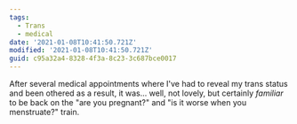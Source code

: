 ```yaml
---
tags:
  - Trans
  - medical
date: '2021-01-08T10:41:50.721Z'
modified: '2021-01-08T10:41:50.721Z'
guid: c95a32a4-8328-4f3a-8c23-3c687bce0017
---
```

After several medical appointments where I've had to reveal my trans status and been othered as a result, it was... well, not lovely, but certainly *familiar* to be back on the "are you pregnant?" and "is it worse when you menstruate?" train.

